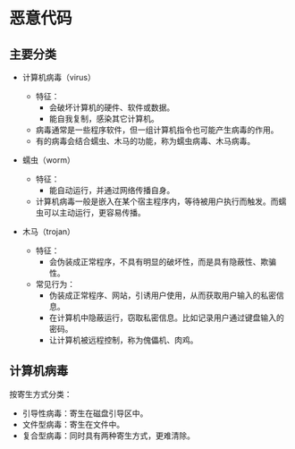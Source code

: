 # 恶意代码

## 主要分类

- 计算机病毒（virus）
  - 特征：
    - 会破坏计算机的硬件、软件或数据。
    - 能自我复制，感染其它计算机。
  - 病毒通常是一些程序软件，但一组计算机指令也可能产生病毒的作用。
  - 有的病毒会结合蠕虫、木马的功能，称为蠕虫病毒、木马病毒。

- 蠕虫（worm）
  - 特征：
    - 能自动运行，并通过网络传播自身。
  - 计算机病毒一般是嵌入在某个宿主程序内，等待被用户执行而触发。而蠕虫可以主动运行，更容易传播。

- 木马（trojan）
  - 特征：
    - 会伪装成正常程序，不具有明显的破坏性，而是具有隐蔽性、欺骗性。
  - 常见行为：
    - 伪装成正常程序、网站，引诱用户使用，从而获取用户输入的私密信息。
    - 在计算机中隐蔽运行，窃取私密信息。比如记录用户通过键盘输入的密码。
    - 让计算机被远程控制，称为傀儡机、肉鸡。

## 计算机病毒

按寄生方式分类：
- 引导性病毒：寄生在磁盘引导区中。
- 文件型病毒：寄生在文件中。
- 复合型病毒：同时具有两种寄生方式，更难清除。
